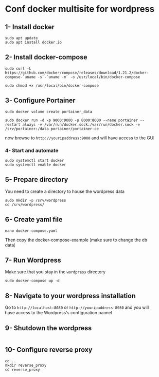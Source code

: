 # Conf docker multisite for wordpress

## 1- Install docker 
```
sudo apt update
sudo apt install docker.io
```
## 2- Install docker-compose
```
sudo curl -L https://github.com/docker/compose/releases/download/1.21.2/docker-compose-`uname -s`-`uname -m` -o /usr/local/bin/docker-compose
```
```
sudo chmod +x /usr/local/bin/docker-compose
```
## 3- Configure Portainer
```
sudo docker volume create portainer_data
```
```
sudo docker run -d -p 9000:9000 -p 8000:8000 --name portainer --restart always -v /var/run/docker.sock:/var/run/docker.sock -v /srv/portainer:/data portainer/portainer-ce
```
now browse to `http://youripaddress:9000` and will have access to the GUI 

### 4- Start and automate
```
sudo systemctl start docker
sudo systemctl enable docker
```

##  5- Prepare directory
You need to create a directory to house the wordpress data
```
sudo mkdir -p /srv/wordpress
cd /srv/wordpress/
```

## 6- Create yaml file
```
nano docker-compose.yaml
```
Then copy the docker-compose-example (make sure to change the db data)

##  7- Run Wordpress
Make sure that you stay in the `wordpress` directory
```
sudo docker-compose up -d
```

##  8- Navigate to your wordpress installation
Go to `http://localhost:8080` or `http://youripaddress:8080` and you will have access to the Wordpress's configuration pannel

## 9- Shutdown the wordpress
```docker stop [my_container]
```

## 10- Configure reverse proxy 

```
cd ..
mkdir reverse_proxy
cd reverse_proxy
```









